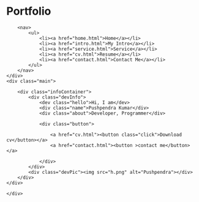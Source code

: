 # Portfolio

<!DOCTYPE html>
<html lang="en">
<head>
    <meta charset="UTF-8">
    <meta http-equiv="X-UA-Compatible" content="IE=edge">
    <meta name="viewport" content="width=device-width, initial-scale=1.0">
    <title>Pushpendra kumar, web developer, programmer</title>
    <link rel="stylesheet" href="style.css">
    <!-- <link rel="stylesheet" href="https://cdnjs.cloudflare.com/ajax/libs/font-awesome/4.7.0/css/font-awesome.min.css"> -->
</head>
<body>
    <div class="container">
    <div class="sidebar">
    
        <nav>
            <ul>
                <li><a href="home.html">Home</a></li>
                <li><a href="intro.html">My Intro</a></li>
                <li><a href="service.html">Service</a></li>
                <li><a href="cv.html">Resume</a></li>
                <li><a href="contact.html">Contact Me</a></li>
            </ul>
        </nav>
    </div>
    <div class="main">
        
        <div class="infoContainer">
            <div class="devInfo">
                <dev class="hello">Hi, I am</dev>
                <div class="name">Pushpendra Kumar</div>
                <div class="about">Developer, Programmer</div>
                
                <div class="button">
                    
                    <a href="cv.html"><button class="click">Download cv</button></a>
                    <a href="contact.html"><button >contact me</button> </a>
                    
                </div>
            </div>
            <div class="devPic"><img src="h.png" alt="Pushpendra"></div>
        </div>
    </div>

    </div>
</body>
</html>
